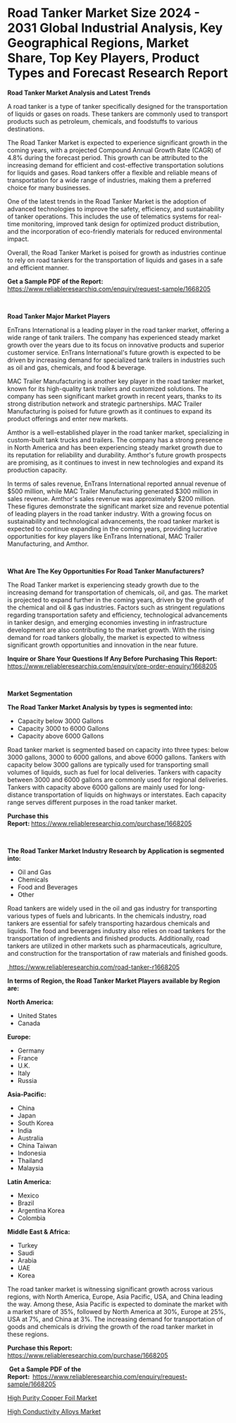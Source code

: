 <p><h1>Road Tanker Market Size 2024 - 2031 Global Industrial Analysis, Key Geographical Regions, Market Share, Top Key Players, Product Types and Forecast Research Report</h1></p><p><strong>Road Tanker Market Analysis and Latest Trends</strong></p>
<p><p>A road tanker is a type of tanker specifically designed for the transportation of liquids or gases on roads. These tankers are commonly used to transport products such as petroleum, chemicals, and foodstuffs to various destinations.</p><p>The Road Tanker Market is expected to experience significant growth in the coming years, with a projected Compound Annual Growth Rate (CAGR) of 4.8% during the forecast period. This growth can be attributed to the increasing demand for efficient and cost-effective transportation solutions for liquids and gases. Road tankers offer a flexible and reliable means of transportation for a wide range of industries, making them a preferred choice for many businesses.</p><p>One of the latest trends in the Road Tanker Market is the adoption of advanced technologies to improve the safety, efficiency, and sustainability of tanker operations. This includes the use of telematics systems for real-time monitoring, improved tank design for optimized product distribution, and the incorporation of eco-friendly materials for reduced environmental impact.</p><p>Overall, the Road Tanker Market is poised for growth as industries continue to rely on road tankers for the transportation of liquids and gases in a safe and efficient manner.</p></p>
<p><strong>Get a Sample PDF of the Report:&nbsp;</strong> <a href="https://www.reliableresearchiq.com/enquiry/request-sample/1668205">https://www.reliableresearchiq.com/enquiry/request-sample/1668205</a></p>
<p>&nbsp;</p>
<p><strong>Road Tanker Major Market Players</strong></p>
<p><p>EnTrans International is a leading player in the road tanker market, offering a wide range of tank trailers. The company has experienced steady market growth over the years due to its focus on innovative products and superior customer service. EnTrans International's future growth is expected to be driven by increasing demand for specialized tank trailers in industries such as oil and gas, chemicals, and food & beverage.</p><p>MAC Trailer Manufacturing is another key player in the road tanker market, known for its high-quality tank trailers and customized solutions. The company has seen significant market growth in recent years, thanks to its strong distribution network and strategic partnerships. MAC Trailer Manufacturing is poised for future growth as it continues to expand its product offerings and enter new markets.</p><p>Amthor is a well-established player in the road tanker market, specializing in custom-built tank trucks and trailers. The company has a strong presence in North America and has been experiencing steady market growth due to its reputation for reliability and durability. Amthor's future growth prospects are promising, as it continues to invest in new technologies and expand its production capacity.</p><p>In terms of sales revenue, EnTrans International reported annual revenue of $500 million, while MAC Trailer Manufacturing generated $300 million in sales revenue. Amthor's sales revenue was approximately $200 million. These figures demonstrate the significant market size and revenue potential of leading players in the road tanker industry. With a growing focus on sustainability and technological advancements, the road tanker market is expected to continue expanding in the coming years, providing lucrative opportunities for key players like EnTrans International, MAC Trailer Manufacturing, and Amthor.</p></p>
<p>&nbsp;</p>
<p><strong>What Are The Key Opportunities For Road Tanker Manufacturers?</strong></p>
<p><p>The Road Tanker market is experiencing steady growth due to the increasing demand for transportation of chemicals, oil, and gas. The market is projected to expand further in the coming years, driven by the growth of the chemical and oil & gas industries. Factors such as stringent regulations regarding transportation safety and efficiency, technological advancements in tanker design, and emerging economies investing in infrastructure development are also contributing to the market growth. With the rising demand for road tankers globally, the market is expected to witness significant growth opportunities and innovation in the near future.</p></p>
<p><strong>Inquire or Share Your Questions If Any Before Purchasing This Report:</strong> <a href="https://www.reliableresearchiq.com/enquiry/pre-order-enquiry/1668205">https://www.reliableresearchiq.com/enquiry/pre-order-enquiry/1668205</a></p>
<p>&nbsp;</p>
<p><strong>Market Segmentation</strong></p>
<p><strong>The Road Tanker Market Analysis by types is segmented into:</strong></p>
<p><ul><li>Capacity below 3000 Gallons</li><li>Capacity 3000 to 6000 Gallons</li><li>Capacity above 6000 Gallons</li></ul></p>
<p><p>Road tanker market is segmented based on capacity into three types: below 3000 gallons, 3000 to 6000 gallons, and above 6000 gallons. Tankers with capacity below 3000 gallons are typically used for transporting small volumes of liquids, such as fuel for local deliveries. Tankers with capacity between 3000 and 6000 gallons are commonly used for regional deliveries. Tankers with capacity above 6000 gallons are mainly used for long-distance transportation of liquids on highways or interstates. Each capacity range serves different purposes in the road tanker market.</p></p>
<p><strong>Purchase this Report:&nbsp;</strong><a href="https://www.reliableresearchiq.com/purchase/1668205">https://www.reliableresearchiq.com/purchase/1668205</a></p>
<p>&nbsp;</p>
<p><strong>The Road Tanker Market Industry Research by Application is segmented into:</strong></p>
<p><ul><li>Oil and Gas</li><li>Chemicals</li><li>Food and Beverages</li><li>Other</li></ul></p>
<p><p>Road tankers are widely used in the oil and gas industry for transporting various types of fuels and lubricants. In the chemicals industry, road tankers are essential for safely transporting hazardous chemicals and liquids. The food and beverages industry also relies on road tankers for the transportation of ingredients and finished products. Additionally, road tankers are utilized in other markets such as pharmaceuticals, agriculture, and construction for the transportation of raw materials and finished goods.</p></p>
<p><a href="https://www.reliableresearchiq.com/road-tanker-r1668205">&nbsp;https://www.reliableresearchiq.com/road-tanker-r1668205</a></p>
<p><strong>In terms of Region, the Road Tanker Market Players available by Region are:</strong></p>
<p>
    <p> <strong> North America: </strong>
        <ul>
            <li>United States</li>
            <li>Canada</li>
        </ul>
        </p> 
    <p> <strong> Europe: </strong>
        <ul>
            <li>Germany</li>
            <li>France</li>
            <li>U.K.</li>
            <li>Italy</li>
            <li>Russia</li>
        </ul>
        </p> 
    <p> <strong> Asia-Pacific: </strong>
        <ul>
            <li>China</li>
            <li>Japan</li>
            <li>South Korea</li>
            <li>India</li>
            <li>Australia</li>
            <li>China Taiwan</li>
            <li>Indonesia</li>
            <li>Thailand</li>
            <li>Malaysia</li>
        </ul>
        </p> 
    <p> <strong> Latin America: </strong>
        <ul>
            <li>Mexico</li>
            <li>Brazil</li>
            <li>Argentina Korea</li>
            <li>Colombia</li>
        </ul>
        </p> 
    <p> <strong> Middle East & Africa: </strong>
        <ul>
            <li>Turkey</li>
            <li>Saudi</li>
            <li>Arabia</li>
            <li>UAE</li>
            <li>Korea</li>
        </ul>
    </p>
    </p>
<p><p>The road tanker market is witnessing significant growth across various regions, with North America, Europe, Asia Pacific, USA, and China leading the way. Among these, Asia Pacific is expected to dominate the market with a market share of 35%, followed by North America at 30%, Europe at 25%, USA at 7%, and China at 3%. The increasing demand for transportation of goods and chemicals is driving the growth of the road tanker market in these regions.</p></p>
<p><strong>Purchase this Report: </strong><a href="https://www.reliableresearchiq.com/purchase/1668205">https://www.reliableresearchiq.com/purchase/1668205</a></p>
<p>&nbsp;<strong>Get a Sample PDF of the Report:&nbsp;&nbsp;</strong><a href="https://www.reliableresearchiq.com/enquiry/request-sample/1668205">https://www.reliableresearchiq.com/enquiry/request-sample/1668205</a></p>
<p><strong></strong></p>
<p><p><a href="https://github.com/arabintang013/Market-Research-Report-List-1/blob/main/high-purity-copper-foil-market.md">High Purity Copper Foil Market</a></p><p><a href="https://github.com/FredaSauer/Market-Research-Report-List-1/blob/main/high-conductivity-alloys-market.md">High Conductivity Alloys Market</a></p></p>